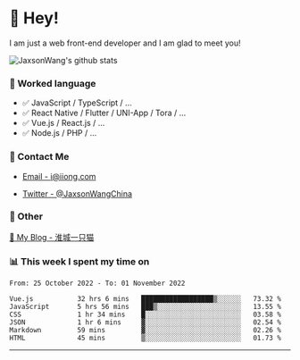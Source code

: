 # 👋 Hey!

I am just a web front-end developer and I am glad to meet you!

![JaxsonWang's github stats](https://github-readme-stats.vercel.app/api?username=JaxsonWang&&show_icons=true&&title_color=1abc9c&&icon_color=1abc9c)


### 📝 Worked language

- ✅ JavaScript / TypeScript / ...
- ✅ React Native / Flutter / UNI-App / Tora / ...
- ✅ Vue.js / React.js / ...
- ✅ Node.js / PHP / ...

### 📮 Contact Me

- [Email - i@iiong.com](mailto:i@iiong.com)

- [Twitter - @JaxsonWangChina](https://twitter.com/JaxsonWangChina)

### 🤪 Other

[📌 My Blog - 淮城一只猫](https://iiong.com)

### 📊 This week I spent my time on

<!--START_SECTION:waka-->

```text
From: 25 October 2022 - To: 01 November 2022

Vue.js           32 hrs 6 mins   ██████████████████▒░░░░░░   73.32 %
JavaScript       5 hrs 56 mins   ███▒░░░░░░░░░░░░░░░░░░░░░   13.55 %
CSS              1 hr 34 mins    █░░░░░░░░░░░░░░░░░░░░░░░░   03.58 %
JSON             1 hr 6 mins     ▓░░░░░░░░░░░░░░░░░░░░░░░░   02.54 %
Markdown         59 mins         ▓░░░░░░░░░░░░░░░░░░░░░░░░   02.26 %
HTML             45 mins         ▒░░░░░░░░░░░░░░░░░░░░░░░░   01.73 %
```

<!--END_SECTION:waka-->

---
